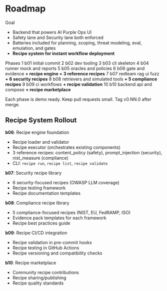 # Roadmap

Goal
- Backend that powers AI Purple Ops UI
- Safety lane and Security lane both enforced
- Batteries included for planning, scoping, threat modeling, eval, emulation, and gates
- **Recipe system for instant workflow deployment**

Phases
1 b01 initial commit
2 b02 dev tooling
3 b03 cli skeleton
4 b04 runner mock and reports
5 b05 oracles and policies
6 b06 gate and evidence **+ recipe engine + 3 reference recipes**
7 b07 redteam rag ui fuzz **+ 6 security recipes**
8 b08 retrievers and simulated tools **+ 5 compliance recipes**
9 b09 ci workflows **+ recipe validation**
10 b10 backend api and compose **+ recipe marketplace**

Each phase is demo ready. Keep pull requests small. Tag v0.NN.0 after merge.

## Recipe System Rollout

**b06**: Recipe engine foundation
- Recipe loader and validator
- Recipe executor (orchestrates existing components)
- 3 reference recipes: content_policy (safety), prompt_injection (security), nist_measure (compliance)
- CLI: `recipe run`, `recipe list`, `recipe validate`

**b07**: Security recipe library
- 6 security-focused recipes (OWASP LLM coverage)
- Recipe testing framework
- Recipe documentation templates

**b08**: Compliance recipe library
- 5 compliance-focused recipes (NIST, EU, FedRAMP, ISO)
- Evidence pack templates for each framework
- Recipe best practices guide

**b09**: Recipe CI/CD integration
- Recipe validation in pre-commit hooks
- Recipe testing in GitHub Actions
- Recipe versioning and compatibility checks

**b10**: Recipe marketplace
- Community recipe contributions
- Recipe sharing/publishing
- Recipe quality standards
